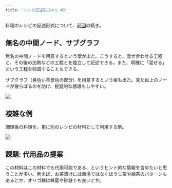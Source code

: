```yaml
---
title: 'レシピ記述形式メモ #2'
---
```

料理のレシピの記述形式について、[前回](https://r7kamura.com/articles/2022-05-13-mermaid-recipe-memo)の続き。

無名の中間ノード、サブグラフ
--------------

無名の中間ノードを用意するという案が出た。こうすると、混ぜ合わせる工程と、その後の加熱などの工程とを独立して記述できる。また、明確に「混ぜる」という工程を強調することもできる。

サブグラフ（黄色い背景色の部分）を用意するという案も出た。見た目上のノードが散らばるのを防げ、視覚的な誘導もしやすい。

![](https://lh3.googleusercontent.com/o79Sy_hAXur7zzmhdVgAgoMidhg9t37XUuO0SblCoEbyIR6srJ9cBmAIH6CgOyYh-yfheyvEFezjM1S67XfeZcH-T5szJCeUhwo3HeTM3jO_RTeoNhWyrbZt1fwbZKlJXifRtGx9PZHV1YWLXSDDlw)

複雑な例
----

調理後の料理を、更に別のレシピの材料として利用する例。

![](https://lh6.googleusercontent.com/Ow0TGnm9lwGinKObYWXRnVUylmBXMfaqmFwY-LeY-WV7tMqtFDdaZeIFZOJtUN7tUYPkA3LXoyr0zdhXoWP24VxR89E8bb9ufYk4ykzLah5az2JyxRf0JSm3EAB8H3RCwm6R4QRCcp5uT7SJ0-f1Iw)

課題: 代用品の提案
----------

この材料はこの材料でも代用可能である、というヒント的な情報を含めたいと思うことが多い。例えば、お茶漬けには熱湯ではなくほうじ茶や緑茶のパターンもあるとか、オリゴ糖は蜂蜜や砂糖でも良いとか。

